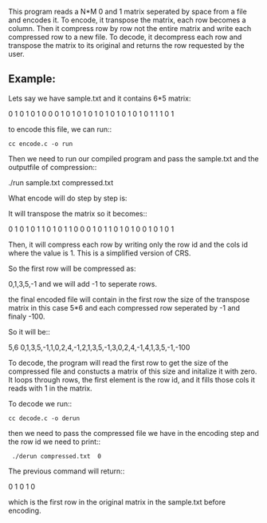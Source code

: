This program reads a N*M 0 and 1 matrix seperated by space from a file and encodes it. 
To encode, it transpose the matrix, each row becomes a column. Then it compress row by row not the entire matrix and write each compressed row to a new file. 
To decode, it decompress each row and transpose the matrix to its original and returns the row requested by the user. 


Example: 
--------

Lets say we have sample.txt and it contains 6*5 matrix: 

0 1 0 1 0
1 0 0 0 1
0 1 0 1 0
1 0 1 0 1
0 1 0 1 0
1 1 1 0 1


to encode this file, we can run:: 

  
    cc encode.c -o run 

Then we need to run our compiled program and pass the sample.txt and the outputfile of compression::
 

  ./run sample.txt compressed.txt 


What encode will do step by step is: 

It will transpose the matrix so it becomes::
 

0 1 0 1 0 1
1 0 1 0 1 1 
0 0 0 1 0 1
1 0 1 0 1 0
0 1 0 1 0 1


Then, it will compress each row by writing only the row id and the cols id where the value is 1. This is a simplified version of CRS.

So the first row will be compressed as: 

0,1,3,5,-1 and we will add -1 to seperate rows. 

the final encoded file will contain in the first row the size of the transpose matrix in this case 5*6 and each compressed row seperated by -1 and finaly -100. 

So it will be:: 

   5,6
   0,1,3,5,-1,1,0,2,4,-1,2,1,3,5,-1,3,0,2,4,-1,4,1,3,5,-1,-100


To decode, the program will read the first row to get the size of the compressed file and constucts a matrix of this size and initalize it with zero.  
It loops through rows, the first element is the row id, and it fills those cols it reads with 1 in the matrix. 

To decode we run:: 


    cc decode.c -o derun 

then we need to pass the compressed file we have in the encoding step and the row id we need to print:: 


     ./derun compressed.txt  0 


The previous command will return:: 

  0  1  0  1  0

which is the first row in the original matrix in the sample.txt before encoding. 


